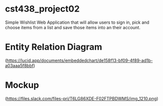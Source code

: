 # cst438_project02
Simple Wishlist Web Application that will allow users to sign in, pick and choose items from a list and save those items into an their account. 

# Entity Relation Diagram 
(https://lucid.app/documents/embeddedchart/de158f13-bf09-4f89-ad1b-a03aaa5f8bbf)

# Mockup
(https://files.slack.com/files-pri/T6LG86XDE-F02FTPBDWMS/img_1210.png)
